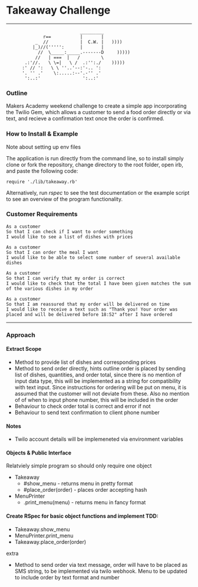 # Takeaway Challenge
--------
```
                            _________
              r==           |       |
           _  //            |  C.W. |   ))))
          |_)//(''''':      |       |
            //  \_____:_____.-------D     )))))
           //   | ===  |   /        \
       .:'//.   \ \=|   \ /  .:'':./    )))))
      :' // ':   \ \ ''..'--:'-.. ':
      '. '' .'    \:.....:--'.-'' .'
       ':..:'                ':..:'

 ```
### Outline

Makers Academy weekend challenge to create a simple app incorporating the Twilio Gem, which allows a customer to send a food order directly or via text, and recieve a confirmation text once the order is confirmed.

### How to Install & Example

Note about setting up env files

The application is run directly from the command line, so to install simply clone or fork the repository, change directory to the root folder, open irb, and paste the following code:
```
require './lib/takeaway.rb'
```
Alternatively, run *rspec* to see the test documentation or the example script to see an overview of the program functionality.

### Customer Requirements

```
As a customer
So that I can check if I want to order something
I would like to see a list of dishes with prices
```
```
As a customer
So that I can order the meal I want
I would like to be able to select some number of several available dishes
```
```
As a customer
So that I can verify that my order is correct
I would like to check that the total I have been given matches the sum of the various dishes in my order
```
```
As a customer
So that I am reassured that my order will be delivered on time
I would like to receive a text such as "Thank you! Your order was placed and will be delivered before 18:52" after I have ordered
```
--------
### Approach

#### Extract Scope
- Method to provide list of dishes and corresponding prices
- Method to send order directly, hints outline order is placed by sending list of dishes, quantities, and order total, since there is no mention of input data type, this will be implemented as a string for compatibility with text input. Since instructions for ordering will be put on menu, it is assumed that the customer will not deviate from these. Also no mention of of when to input phone number, this will be included in the order
- Behaviour to check order total is correct and error if not
- Behaviour to send text confirmation to client phone number

#### Notes
- Twilo account details will be implemeneted via environment variables

#### Objects & Public Interface
Relatviely simple program so should only require one object
- Takeaway
  - #show_menu - returns menu in pretty format
  - #place_order(order) - places order accepting hash
- MenuPrinter
  - .print_menu(menu) - returns menu in fancy format

#### Create RSpec for basic object functions and implement TDD:
- Takeaway.show_menu
- MenuPrinter.print_menu
- Takeaway.place_order(order)


extra
- Method to send order via text message, order will have to be placed as SMS string, to be implemented via twilo webhook. Menu to be updated to include order by text format and number
